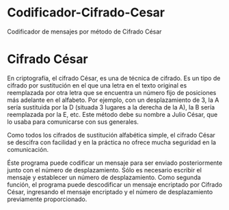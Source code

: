 # Codificador-Cifrado-Cesar
Codificador de mensajes por método de Cifrado César

<h1> Cifrado César </h1>

<p>En criptografía, el cifrado César, es una de técnica de cifrado. Es un tipo de cifrado por sustitución en el que una letra en el texto original es reemplazada por otra letra que se encuentra un número fijo de posiciones más adelante en el alfabeto. Por ejemplo, con un desplazamiento de 3, la A sería sustituida por la D (situada 3 lugares a la derecha de la A), la B sería reemplazada por la E, etc. Este método debe su nombre a Julio César, que lo usaba para comunicarse con sus generales.</p>

<p>Como todos los cifrados de sustitución alfabética simple, el cifrado César se descifra con facilidad y en la práctica no ofrece mucha seguridad en la comunicación.</p>

<p> Éste programa puede codificar un mensaje para ser enviado posteriormente junto con el número de desplazamiento. Sólo es necesario escribir el mensaje y establecer un número de desplazamiento. Como segunda función, el programa puede descodificar un mensaje encriptado por Cifrado César, ingresando el mensaje encriptado y el número de desplazamiento previamente proporcionado. </p>
